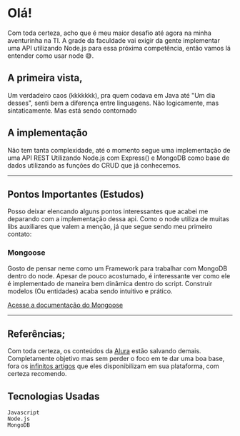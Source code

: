 # Olá!

Com toda certeza, acho que é meu maior desafio até agora na minha aventurinha na TI. A grade da faculdade vai exigir da gente implementar uma API utilizando Node.js para essa próxima competência, então vamos lá entender como usar node 😅.

## A primeira vista,

Um verdadeiro caos (kkkkkkk), pra quem codava em Java até "Um dia desses", senti bem a diferença entre linguagens. Não logicamente, mas sintaticamente. Mas está sendo contornado

## A implementação

Não tem tanta complexidade, até o momento segue uma implementação de uma API REST Utilizando Node.js com Express() e MongoDB como base de dados utilizando as funções do CRUD que já conhecemos.

<hr>

## Pontos Importantes (Estudos)

<p>Posso deixar elencando alguns pontos interessantes que acabei me deparando com a implementação dessa api. Como o node utiliza de muitas libs auxiliares que valem a menção, já que segue sendo meu primeiro contato:</p>

### Mongoose

<p>
    Gosto de pensar neme como um Framework para trabalhar com MongoDB dentro do node. Apesar de pouco acostumado, é interessante ver como ele é implementado de maneira bem dinâmica dentro do script. Construir modelos (Ou entidades) acaba sendo intuitivo e prático.
</p>

[Acesse a documentação do Mongoose](https://mongoosejs.com/)

<hr>

## Referências;

Com toda certeza, os conteúdos da [Alura](https://www.instagram.com/aluraonline/) estão salvando demais. Completamente objetivo mas sem perder o foco em te dar uma boa base, fora os [infinitos artigos](https://www.alura.com.br/artigos) que eles disponibilizam em sua plataforma, com certeza recomendo.

## Tecnologias Usadas

    Javascript
    Node.js
    MongoDB
